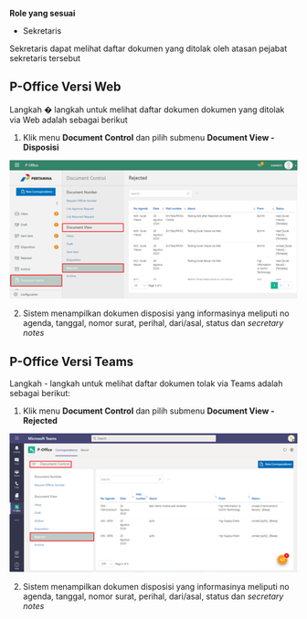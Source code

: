 **Role yang sesuai**

- Sekretaris

Sekretaris dapat melihat daftar dokumen yang ditolak oleh atasan pejabat sekretaris tersebut

## **P-Office Versi Web**

Langkah � langkah untuk melihat daftar dokumen dokumen yang ditolak via Web adalah sebagai berikut

1. Klik menu **Document Control** dan pilih submenu **Document View - Disposisi**

![gambar](DocumentControl/DC_Web/MM05.png)

2. Sistem menampilkan dokumen disposisi yang informasinya meliputi no agenda, tanggal, nomor surat, perihal, dari/asal, status dan *secretary notes*


## **P-Office Versi Teams**

Langkah - langkah untuk melihat daftar dokumen tolak via Teams adalah sebagai berikut:

1. Klik menu **Document Control** dan pilih submenu **Document View - Rejected**

![gambar](DocumentControl/DC_Teams/DC05.png)

2. Sistem menampilkan dokumen disposisi yang informasinya meliputi no agenda, tanggal, nomor surat, perihal, dari/asal, status dan *secretary notes*